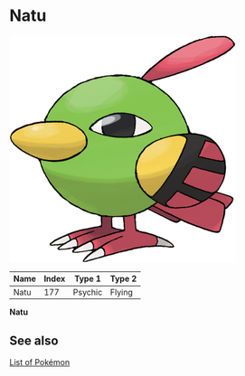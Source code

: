 # Natu


![Natu](images/177.png)

| **Name** | **Index** | **Type 1** | **Type 2** |
|----|----|----|----|
| Natu | 177 | Psychic | Flying  |

**Natu** 

## See also

[List of Pokémon](../pokemon.md)
